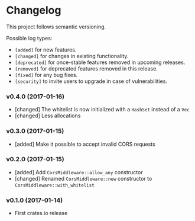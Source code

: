 # Changelog

This project follows semantic versioning.

Possible log types:

- `[added]` for new features.
- `[changed]` for changes in existing functionality.
- `[deprecated]` for once-stable features removed in upcoming releases.
- `[removed]` for deprecated features removed in this release.
- `[fixed]` for any bug fixes.
- `[security]` to invite users to upgrade in case of vulnerabilities.


### v0.4.0 (2017-01-16)

- [changed] The whitelist is now initialized with a `HashSet` instead of a `Vec`
- [changed] Less allocations

### v0.3.0 (2017-01-15)

- [added] Make it possible to accept invalid CORS requests

### v0.2.0 (2017-01-15)

- [added] Add `CorsMiddleware::allow_any` constructor
- [changed] Renamed `CorsMiddleware::new` constructor to `CorsMiddleware::with_whitelist`

### v0.1.0 (2017-01-14)

- First crates.io release
